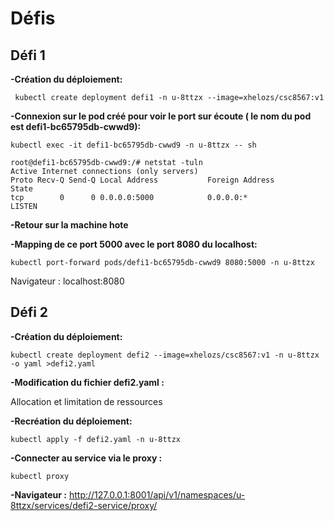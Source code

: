 # Défis

## Défi 1

**-Création du déploiement:**

``` kubectl create deployment defi1 -n u-8ttzx --image=xhelozs/csc8567:v1```

**-Connexion sur le pod créé pour voir le port sur écoute ( le nom du pod est defi1-bc65795db-cwwd9):** 

```kubectl exec -it defi1-bc65795db-cwwd9 -n u-8ttzx -- sh ```

```
root@defi1-bc65795db-cwwd9:/# netstat -tuln
Active Internet connections (only servers)
Proto Recv-Q Send-Q Local Address           Foreign Address         State      
tcp        0      0 0.0.0.0:5000            0.0.0.0:*               LISTEN  

```
**-Retour sur la machine hote**

**-Mapping de ce port 5000 avec le port 8080 du localhost:**

``` kubectl port-forward pods/defi1-bc65795db-cwwd9 8080:5000 -n u-8ttzx ```

Navigateur : localhost:8080

## Défi 2

**-Création du déploiement:**

```
kubectl create deployment defi2 --image=xhelozs/csc8567:v1 -n u-8ttzx -o yaml >defi2.yaml

```

**-Modification du fichier defi2.yaml :** 

Allocation et limitation de ressources

**-Recréation du déploiement:**

```
kubectl apply -f defi2.yaml -n u-8ttzx

```

**-Connecter au service via le proxy :**

```
kubectl proxy
```

**-Navigateur :** http://127.0.0.1:8001/api/v1/namespaces/u-8ttzx/services/defi2-service/proxy/


